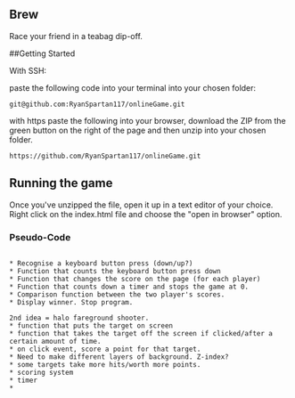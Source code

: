 ## Brew

Race your friend in a teabag dip-off.

##Getting Started

With SSH:

paste the following code into your terminal into your chosen folder:

```
git@github.com:RyanSpartan117/onlineGame.git
```

with https paste the following into your browser, download the ZIP from the green button on the right of the page and then unzip into your chosen folder.

```
https://github.com/RyanSpartan117/onlineGame.git
```


## Running the game

Once you've unzipped the file, open it up in a text editor of your choice. Right click on the index.html file and choose the "open in browser" option.






### Pseudo-Code
```

* Recognise a keyboard button press (down/up?)
* Function that counts the keyboard button press down
* Function that changes the score on the page (for each player)
* Function that counts down a timer and stops the game at 0.
* Comparison function between the two player's scores.
* Display winner. Stop program.
```




```
2nd idea = halo fareground shooter.
* function that puts the target on screen
* function that takes the target off the screen if clicked/after a certain amount of time.
* on click event, score a point for that target.
* Need to make different layers of background. Z-index?
* some targets take more hits/worth more points.
* scoring system
* timer
* 
	
	

```